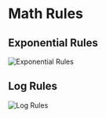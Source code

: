 # Math Rules

## Exponential Rules
![Exponential Rules](https://www.chilimath.com/wp-content/uploads/2018/03/seven-exponent-rules-or-properties.png)
  

## Log Rules
![Log Rules](https://www.chilimath.com/wp-content/uploads/2017/02/rules-of-exponents.gif)